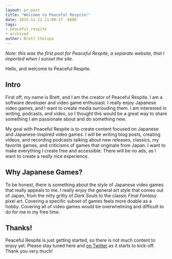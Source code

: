 ```yaml
---
layout: pr_post
title: "Welcome to Peaceful Respite!"
date: 2015-11-22 11:00:17 -0800
tags:
- peaceful_respite
- archived
author: Brett Chalupa
---
```


_Note: this was the first post for Peaceful Respite, a separate website, that I imported when I sunset the site._

Hello, and welcome to Peaceful Respite.

## Intro

First off, my name is Brett, and I am the creator of Peaceful Respite. I
am a software developer and video game enthusiast. I really enjoy
Japanese video games, and I want to create media surrouding them. I am
interested in writing, podcasts, and video, so I thought this would be a
great way to share something I am passionate about and do something new.

My goal with Peaceful Respite is to create content focused on Japanese
and Japanese-inspired video games. I will be writing blog posts,
creating videos, and recording podcasts talking about new releases,
classics, my favorite games, and criticisms of games that originate from
Japan. I want to make everything I create free and accessible. There
will be no ads, as I want to create a really nice experience.

## Why Japanese Games?

To be honest, there is something about the style of Japanese video games
that really appeals to me. I really enjoy the general art style that
comes out of Japan, from the nitty gritty of _Dark Souls_ to the classic
_Final Fantasy_ pixel art. Covering a specific subset of games feels
more doable as a hobby. Covering all of video games would be
overwhelming and difficult to do for me in my free time.

## Thanks!

Peaceful Respite is just getting started, so there is not much content
to enjoy yet. Please stay tuned here and [on
Twitter](https://twitter.com/peacefulrespite) as it starts to kick-off.
Thank you very much!
